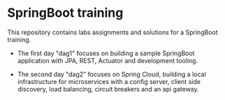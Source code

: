 # SpringBoot training

This repository contains labs assignments and solutions for a SpringBoot training.

- The first day "dag1" focuses on building a sample SpringBoot application with JPA, REST, Actuator and development tooling.

- The second day "dag2" focuses on Spring Cloud, building a local infrastructure for microservices with a config server, client side discovery, load balancing, circuit breakers and an api gateway.

  ​
